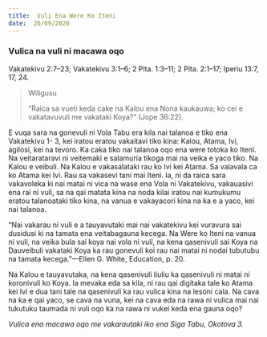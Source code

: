 ```yaml
---
title:  Vuli Ena Were Ko Iteni
date:  26/09/2020
---
```


### Vulica na vuli ni macawa oqo
Vakatekivu 2:7–23; Vakatekivu 3:1–6; 2 Pita. 1:3–11; 2 Pita. 2:1–17; Iperiu 13:7, 17, 24.

> <p>Wiligusu</p>
> “Raica sa vueti keda cake na Kalou ena Nona kaukauwa; ko cei e vakatavuvuli me vakataki Koya?” (Jope 36:22).

E vuqa sara na gonevuli ni Vola Tabu era kila nai talanoa e tiko ena Vakatekivu 1- 3, kei iratou eratou vakaitavi tiko kina: Kalou, Atama, Ivi, agilosi, kei na tevoro. Ka caka tiko nai talanoa oqo ena were totoka ko Iteni. Na veitarataravi ni veitemaki e salamuria tikoga mai na veika e yaco tiko. Na Kalou e veibuli. Na Kalou e vakasalataki rau ko Ivi kei Atama. Sa valavala ca ko Atama kei Ivi. Rau sa vakasevi tani mai Iteni. Ia, ni da raica sara vakavoleka ki nai matai ni vica na wase ena Vola ni Vakatekivu, vakauasivi ena rai ni vuli, sa na qai matata kina na noda kilai iratou nai kumukumu eratou talanoataki tiko kina, na vanua e vakayacori kina na ka e a yaco, kei nai talanoa.

“Nai vakarau ni vuli e a tauyavutaki mai nai vakatekivu kei vuravura sai dusidusi ki na tamata ena veitabagauna kecega. Na Were ko Iteni na vanua ni vuli, na veika bula sai koya nai vola ni vuli, na kena qasenivuli sai Koya na Dauveibuli vakataki Koya ka rau gonevuli koi rau nai matai ni nodai tubutubu na tamata kecega.”—Ellen G. White, Education, p. 20.

Na Kalou e tauyavutaka, na kena qasenivuli liuliu ka qasenivuli ni matai ni koronivuli ko Koya. Ia mevaka eda sa kila, ni rau qai digitaka tale ko Atama kei Ivi e dua tani tale na qasenivuli ka rau vulica kina na lesoni cala. Na cava na ka e qai yaco, se cava na vuna, kei na cava eda na rawa ni vulica mai nai tukutuku taumada ni vuli oqo ka na rawa ni vukei keda ena gauna oqo?

_Vulica ena macawa oqo me vakarautaki iko ena Siga Tabu, Okotova 3._